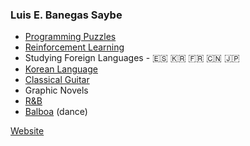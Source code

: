 ### Luis E. Banegas Saybe

- [Programming Puzzles](https://leetcode.com/luissaybe/)
- [Reinforcement Learning](https://github.com/LuisSaybe/connect-4-reinforcement-learning)
- Studying Foreign Languages - :es: :kr: :fr: :cn: :jp:
- [Korean Language](https://seoullatte.com)
- [Classical Guitar](https://www.youtube.com/watch?v=2Y0TmlIoEfQ)
- Graphic Novels
- [R&B](https://www.youtube.com/watch?v=mjVq7Ha_WtQ)
- [Balboa](https://www.facebook.com/marina.pereleshina.5/videos/1588854561126278) (dance)

[Website](https://luissaybe.com)
